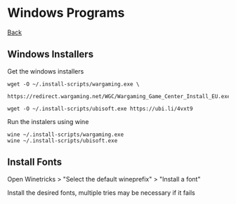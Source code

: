 # Windows Programs

[Back](./README.md)

## Windows Installers

Get the windows installers

```(shell)
wget -O ~/.install-scripts/wargaming.exe \
    https://redirect.wargaming.net/WGC/Wargaming_Game_Center_Install_EU.exe

wget -O ~/.install-scripts/ubisoft.exe https://ubi.li/4vxt9
```

Run the instalers using wine

```(shell)
wine ~/.install-scripts/wargaming.exe
wine ~/.install-scripts/ubisoft.exe
```

## Install Fonts

Open Winetricks > "Select the default wineprefix" > "Install a font"

Install the desired fonts, multiple tries may be necessary if it fails
